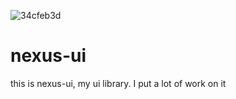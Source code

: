 ![34cfeb3d](https://github.com/user-attachments/assets/d8523aa3-c72e-40aa-8df3-a17db9c23a03)

# nexus-ui
this is nexus-ui, my ui library. I put a lot of work on it


